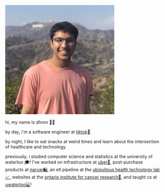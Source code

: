<img class="id" src="dhron.jpg" width="350" height="350" />

hi, my name is dhron 👋🏽  
  
by day, i'm a software engineer at [tiktok](https://www.tiktok.com)📍. 
  
by night, I like to eat snacks at weird times and learn about the intersection of healthcare and technology.

previously, i studied computer science and statistics at the university of waterloo 🎓! I've worked on infrastructure at [uber🚕](https://www.uber.com/info/atg/), post-purchase products at [narvar🛍](https://www.narvar.com), an etl pipeline at the [ubiquitous health technology lab📈](https://uwaterloo.ca/ubiquitous-health-technology-lab/), websites at the [ontario institute for cancer research🏥](https://oicr.on.ca/), and taught cs at [uwaterloo💻](https://cs.uwaterloo.ca/)!


